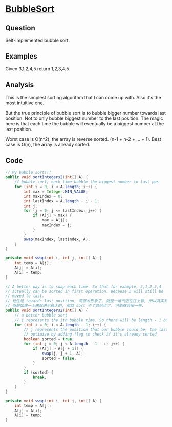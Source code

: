 # [BubbleSort](http://www.geeksforgeeks.org/bubble-sort/)

## Question

Self-implemented bubble sort.

## Examples

Given 3,1,2,4,5 return 1,2,3,4,5

## Analysis

This is the simplest sorting algorithm that I can come up with. Also it's the most intuitive one.

But the true principle of bubble sort is to bubble bigger number towards last position. Not to only bubble biggest number to the last position. The magic here is that each time the bubble will eventually be a biggest number at the last position.

Worst case is O(n^2), the array is reverse sorted. (n-1 + n-2 + ... + 1). Best case is O(n), the array is already sorted.

## Code

```java
// My bubble sort!!!
public void sortIntegers2(int[] A) {
    // bubble sort, each time bubble the biggest number to last pos
    for (int i = 0; i < A.length; i++) {
        int max = Integer.MIN_VALUE;
        int maxIndex = 0;
        int lastIndex = A.length - i - 1;
        int j;
        for (j = 0; j <= lastIndex; j++) {
            if (A[j] > max) {
                max = A[j];
                maxIndex = j;
            }
        }
        swap(maxIndex, lastIndex, A);
    }
}

private void swap(int i, int j, int[] A) {
    int temp = A[j];
    A[j] = A[i];
    A[i] = temp;
}

// A better way is to swap each time. So that for example, 3,1,2,5,4
// actually can be sorted in first operation. Because 3 will still be
// moved to last.
// 记住是 towards last position, 简直太形象了, 就是一堆气泡在往上冒, 所以其实有可能在过程中就已经 sort 结束了.
// 但是如果一上来就遇见最大的, 那就 sort 不了其他点了. 可能就会慢一些.
public void sortIntegers2(int[] A) {
    // a better bubble sort
    // i represents the ith bubble time. So there will be length - 1 bubbles.
    for (int i = 0; i < A.length - 1; i++) {
        // j represents the position that our bubble could be, the last position is length - 2
        // optimize by adding flag to check if it's already sorted
        boolean sorted = true;
        for (int j = 0; j < A.length - 1 - i; j++) {
            if (A[j] > A[j + 1]) {
                swap(j, j + 1, A);
                sorted = false;
            }
        }
        if (sorted) {
            break;
        }
    }
}

private void swap(int i, int j, int[] A) {
    int temp = A[j];
    A[j] = A[i];
    A[i] = temp;
}
```